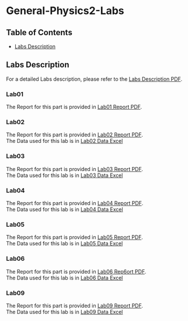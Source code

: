 # General-Physics2-Labs

## Table of Contents
- [Labs Description](#labs-description)

## Labs Description
For a detailed Labs description, please refer to the [Labs Description PDF](./PHYS-LAB2-1401-1402.pdf).

### Lab01
The Report for this part is provided in [Lab01 Report PDF](./Exp01/Exp01_PhysicsLab2-9931061.pdf). <br />

### Lab02
The Report for this part is provided in [Lab02 Report PDF](./Exp02/Exp02_PhysicsLab-9931061.pdf). <br />
The Data used for this lab is in [Lab02 Data Excel](./Exp02/TableExp02.xlsx)

### Lab03
The Report for this part is provided in [Lab03 Report PDF](./Exp03/Exp03_PhysicsLab-9931061.pdf). <br />
The Data used for this lab is in [Lab03 Data Excel](./Exp03/TableExp03.xlsx)

### Lab04
The Report for this part is provided in [Lab04 Report PDF](./Exp04/Exp04_PhysicsLab-9931061.pdf). <br />
The Data used for this lab is in [Lab04 Data Excel](./Exp04/Exp04Table.xlsx)

### Lab05
The Report for this part is provided in [Lab05 Report PDF](./Exp05/Exp05_PhysicsLab-9931061.pdf). <br />
The Data used for this lab is in [Lab05 Data Excel](./Exp05/TableExp05.xlsx)

### Lab06
The Report for this part is provided in [Lab06 Rep6ort PDF](./Exp06/Exp06_PhysicsLab-9931061.pdf). <br />
The Data used for this lab is in [Lab06 Data Excel](./Exp06/TableExp06.xlsx)

### Lab09
The Report for this part is provided in [Lab09 Report PDF](./Exp09/Exp09_PhysicsLab-9931061.pdf). <br />
The Data used for this lab is in [Lab09 Data Excel](./Exp01/TableExp09.xlsx)
